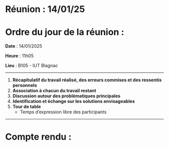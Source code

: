 # Réunion : 14/01/25

# **Ordre du jour de la réunion** :

**Date** : 14/01/2025

**Heure** : 11h05

**Lieu** : B105 - IUT Blagnac

---

1. **Récapitulatif du travail réalisé, des erreurs commises et des ressentis personnels**
2. **Association à chacun du travail restant**
3. **Discussion autour des problématiques principales**
4. **Identification et échange sur les solutions envisageables**
5. **Tour de table**
    - Temps d’expression libre des participants

---

# **Compte rendu** :
